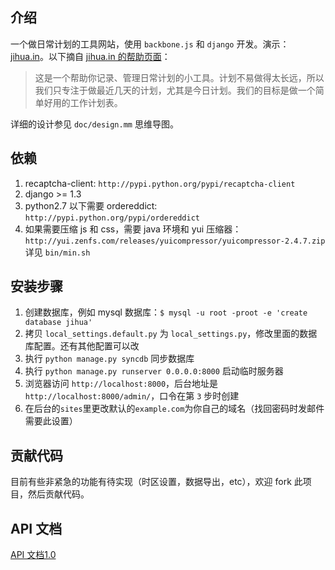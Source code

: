 介绍
----

一个做日常计划的工具网站，使用 `backbone.js` 和 `django` 开发。演示：[jihua.in][1]。以下摘自 [jihua.in 的帮助页面][2]：

> 这是一个帮助你记录、管理日常计划的小工具。计划不易做得太长远，所以我们只专注于做最近几天的计划，尤其是今日计划。我们的目标是做一个简单好用的工作计划表。

详细的设计参见 `doc/design.mm` 思维导图。

依赖
----

1. recaptcha-client: `http://pypi.python.org/pypi/recaptcha-client`
2. django >= 1.3
3. python2.7 以下需要 ordereddict: `http://pypi.python.org/pypi/ordereddict`
4. 如果需要压缩 js 和 css，需要 java 环境和 yui 压缩器：`http://yui.zenfs.com/releases/yuicompressor/yuicompressor-2.4.7.zip` 详见 `bin/min.sh`

安装步骤
--------

1. 创建数据库，例如 mysql 数据库：`$ mysql -u root -proot -e 'create database jihua'`
2. 拷贝 `local_settings.default.py` 为 `local_settings.py`，修改里面的数据库配置。还有其他配置可以改
3. 执行 `python manage.py syncdb` 同步数据库
4. 执行 `python manage.py runserver 0.0.0.0:8000` 启动临时服务器
5. 浏览器访问 `http://localhost:8000`，后台地址是 `http://localhost:8000/admin/`，口令在第 `3` 步时创建
6. 在后台的`sites`里更改默认的`example.com`为你自己的域名（找回密码时发邮件需要此设置）

贡献代码
-------

目前有些非紧急的功能有待实现（时区设置，数据导出，etc），欢迎 fork 此项目，然后贡献代码。

API 文档
---------
[API 文档1.0][3]

[1]: https://jihua.in/
[2]: https://jihua.in/help/
[3]: https://github.com/ichuan/jihua/wiki/API%E6%96%87%E6%A1%A31.0

